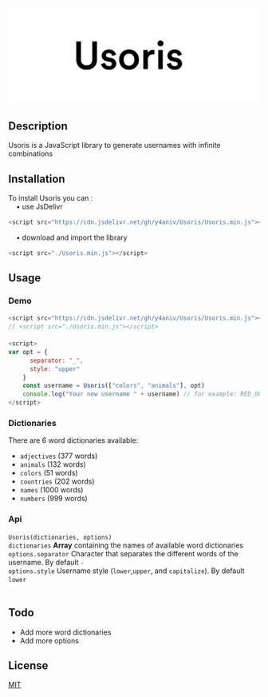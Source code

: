 ![cover](https://github.com/y4aniv/Usoris/blob/main/cover.png?raw=true)
<br>
## Description
Usoris is a JavaScript library to generate usernames with infinite combinations

## Installation
To install Usoris you can :
<br>
&nbsp;&nbsp;&nbsp;&nbsp;• use JsDelivr
```js
<script src="https://cdn.jsdelivr.net/gh/y4aniv/Usoris/Usoris.min.js"></script>
```
&nbsp;&nbsp;&nbsp;&nbsp;• download and import the library
```js
<script src="./Usoris.min.js"></script>
```
## Usage
### Demo
```js
<script src="https://cdn.jsdelivr.net/gh/y4aniv/Usoris/Usoris.min.js"></script>
// <script src="./Usoris.min.js"></script>

<script>
var opt = {
      separator: "_",
      style: "upper"
    }
    const username = Usoris(["colors", "animals"], opt)
    console.log("Your new username " + username) // for example: RED_DOG
</script>
```
### Dictionaries
There are 6 word dictionaries available:
<br>
- ```adjectives``` (377 words)
- ```animals``` (132 words)
- ```colors``` (51 words)
- ```countries``` (202 words)
- ```names``` (1000 words)
- ```numbers``` (999 words)
### Api
```Usoris(dictionaries, options)```
<br>
```dictionaries``` <b>Array</b> containing the names of available word dictionaries
<br>
```options.separator``` Character that separates the different words of the username. By default ```-```
<br>
```options.style``` Username style (```lower```,```upper```, and ```capitalize```). By default ```lower```
<br><br>
## Todo
- Add more word dictionaries
- Add more options
## License
[MIT](https://github.com/y4aniv/Usoris/blob/main/LICENSE)

